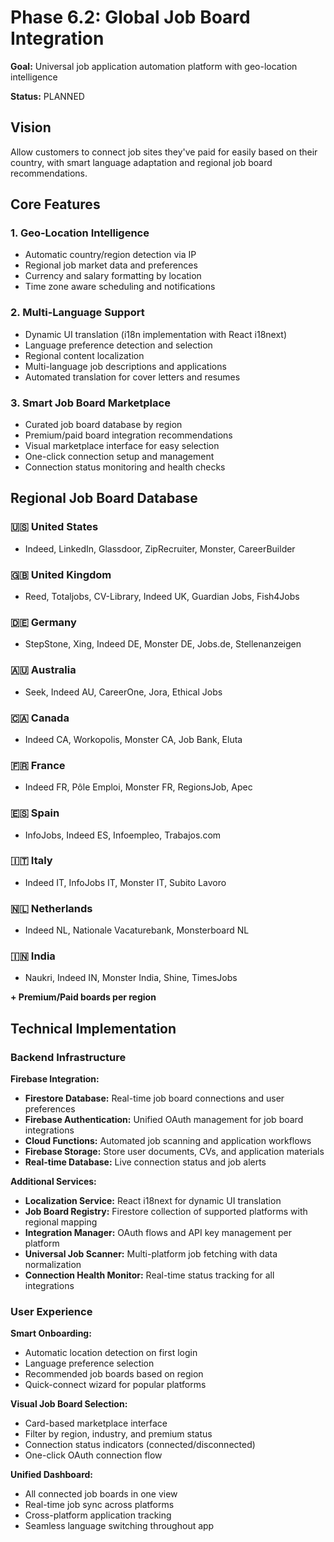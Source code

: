 # Phase 6.2: Global Job Board Integration

**Goal:** Universal job application automation platform with geo-location intelligence

**Status:** PLANNED

## Vision
Allow customers to connect job sites they've paid for easily based on their country, with smart language adaptation and regional job board recommendations.

## Core Features

### 1. Geo-Location Intelligence
- Automatic country/region detection via IP
- Regional job market data and preferences
- Currency and salary formatting by location
- Time zone aware scheduling and notifications

### 2. Multi-Language Support
- Dynamic UI translation (i18n implementation with React i18next)
- Language preference detection and selection
- Regional content localization
- Multi-language job descriptions and applications
- Automated translation for cover letters and resumes

### 3. Smart Job Board Marketplace
- Curated job board database by region
- Premium/paid board integration recommendations
- Visual marketplace interface for easy selection
- One-click connection setup and management
- Connection status monitoring and health checks

## Regional Job Board Database

### 🇺🇸 United States
- Indeed, LinkedIn, Glassdoor, ZipRecruiter, Monster, CareerBuilder

### 🇬🇧 United Kingdom
- Reed, Totaljobs, CV-Library, Indeed UK, Guardian Jobs, Fish4Jobs

### 🇩🇪 Germany
- StepStone, Xing, Indeed DE, Monster DE, Jobs.de, Stellenanzeigen

### 🇦🇺 Australia
- Seek, Indeed AU, CareerOne, Jora, Ethical Jobs

### 🇨🇦 Canada
- Indeed CA, Workopolis, Monster CA, Job Bank, Eluta

### 🇫🇷 France
- Indeed FR, Pôle Emploi, Monster FR, RegionsJob, Apec

### 🇪🇸 Spain
- InfoJobs, Indeed ES, Infoempleo, Trabajos.com

### 🇮🇹 Italy
- Indeed IT, InfoJobs IT, Monster IT, Subito Lavoro

### 🇳🇱 Netherlands
- Indeed NL, Nationale Vacaturebank, Monsterboard NL

### 🇮🇳 India
- Naukri, Indeed IN, Monster India, Shine, TimesJobs

**+ Premium/Paid boards per region**

## Technical Implementation

### Backend Infrastructure

**Firebase Integration:**
- **Firestore Database:** Real-time job board connections and user preferences
- **Firebase Authentication:** Unified OAuth management for job board integrations
- **Cloud Functions:** Automated job scanning and application workflows
- **Firebase Storage:** Store user documents, CVs, and application materials
- **Real-time Database:** Live connection status and job alerts

**Additional Services:**
- **Localization Service:** React i18next for dynamic UI translation
- **Job Board Registry:** Firestore collection of supported platforms with regional mapping
- **Integration Manager:** OAuth flows and API key management per platform
- **Universal Job Scanner:** Multi-platform job fetching with data normalization
- **Connection Health Monitor:** Real-time status tracking for all integrations

### User Experience

**Smart Onboarding:**
- Automatic location detection on first login
- Language preference selection
- Recommended job boards based on region
- Quick-connect wizard for popular platforms

**Visual Job Board Selection:**
- Card-based marketplace interface
- Filter by region, industry, and premium status
- Connection status indicators (connected/disconnected)
- One-click OAuth connection flow

**Unified Dashboard:**
- All connected job boards in one view
- Real-time job sync across platforms
- Cross-platform application tracking
- Seamless language switching throughout app